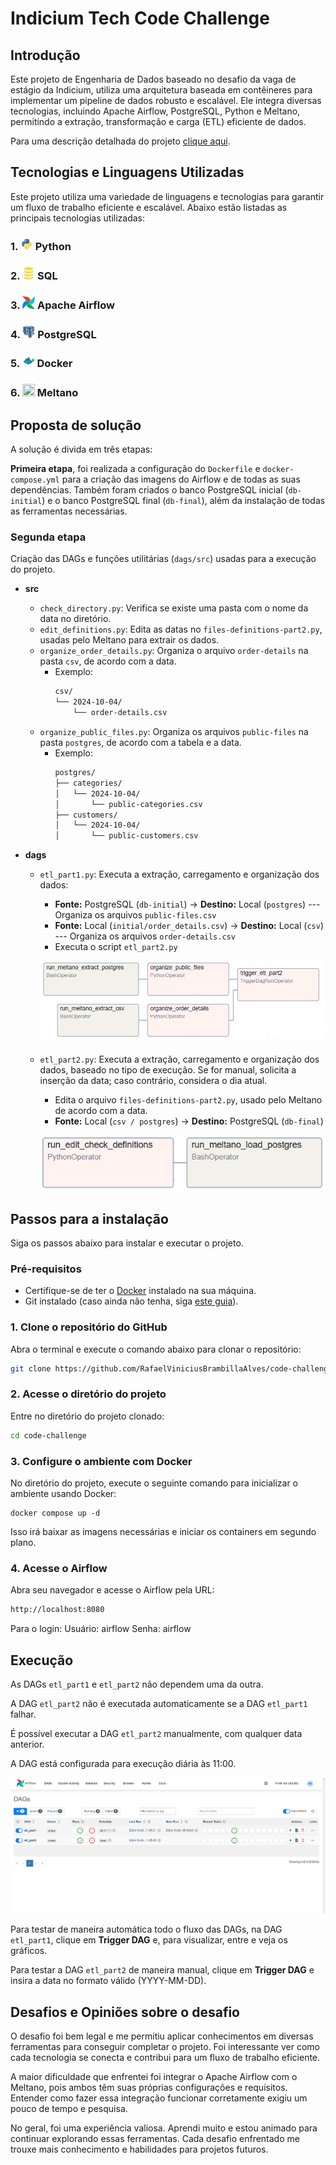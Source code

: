 # Indicium Tech Code Challenge

## Introdução

Este projeto de Engenharia de Dados baseado no desafio da vaga de estágio da Indicium, utiliza uma arquitetura baseada em contêineres para implementar um pipeline de dados robusto e escalável. Ele integra diversas tecnologias, incluindo Apache Airflow, PostgreSQL, Python e Meltano, permitindo a extração, transformação e carga (ETL) eficiente de dados.

Para uma descrição detalhada do projeto [clique aqui](https://github.com/techindicium/code-challenge).

## Tecnologias e Linguagens Utilizadas

Este projeto utiliza uma variedade de linguagens e tecnologias para garantir um fluxo de trabalho eficiente e escalável. Abaixo estão listadas as principais tecnologias utilizadas:

### 1. <img src="https://raw.githubusercontent.com/devicons/devicon/master/icons/python/python-original.svg" width="20" height="20"> **Python**
### 2. <img src="https://raw.githubusercontent.com/devicons/devicon/master/icons/sql/sql-original.svg" width="20" height="20"> **SQL**
### 3. <img src="https://raw.githubusercontent.com/devicons/devicon/master/icons/apacheairflow/apacheairflow-original.svg" width="20" height="20"> **Apache Airflow**
### 4. <img src="https://raw.githubusercontent.com/devicons/devicon/master/icons/postgresql/postgresql-original.svg" width="20" height="20"> **PostgreSQL**
### 5. <img src="https://raw.githubusercontent.com/devicons/devicon/master/icons/docker/docker-original.svg" width="20" height="20"> **Docker**
### 6. <img src="https://raw.githubusercontent.com/meltano/meltano/main/docs/images/logo.png" width="20" height="20"> **Meltano**

## Proposta de solução
A solução é divida em três etapas:

**Primeira etapa**, foi realizada a configuração do `Dockerfile` e `docker-compose.yml` para a criação das imagens do Airflow e de todas as suas dependências. Também foram criados o banco PostgreSQL inicial (`db-initial`) e o banco PostgreSQL final (`db-final`), além da instalação de todas as ferramentas necessárias.

### **Segunda etapa**
Criação das DAGs e funções utilitárias (`dags/src`) usadas para a execução do projeto.

- **src**
  - `check_directory.py`: Verifica se existe uma pasta com o nome da data no diretório.
  - `edit_definitions.py`: Edita as datas no `files-definitions-part2.py`, usadas pelo Meltano para extrair os dados.
  - `organize_order_details.py`: Organiza o arquivo `order-details` na pasta `csv`, de acordo com a data.
    - Exemplo:
      ```bash
      csv/
      └── 2024-10-04/
          └── order-details.csv
      ```
  - `organize_public_files.py`: Organiza os arquivos `public-files` na pasta `postgres`, de acordo com a tabela e a data.
    - Exemplo:
      ```bash
      postgres/
      ├── categories/
      │   └── 2024-10-04/
      │       └── public-categories.csv
      ├── customers/
      │   └── 2024-10-04/
      │       └── public-customers.csv
      ```

- **dags**
  - `etl_part1.py`: Executa a extração, carregamento e organização dos dados:
    - **Fonte:** PostgreSQL (`db-initial`) → **Destino:** Local (`postgres`) --- Organiza os arquivos `public-files.csv`
    - **Fonte:** Local (`initial/order_details.csv`) → **Destino:** Local (`csv`) --- Organiza os arquivos `order-details.csv`
    - Executa o script `etl_part2.py`
  
    ![ETL Part 1](imagens/etl_part1.png)

  - `etl_part2.py`: Executa a extração, carregamento e organização dos dados, baseado no tipo de execução. Se for manual, solicita a inserção da data; caso contrário, considera o dia atual.
    - Edita o arquivo `files-definitions-part2.py`, usado pelo Meltano de acordo com a data.
    - **Fonte:** Local (`csv / postgres`) → **Destino:** PostgreSQL (`db-final`)
  
    ![ETL Part 2](imagens/etl_part2.png)

## Passos para a instalação 

Siga os passos abaixo para instalar e executar o projeto.

### Pré-requisitos

- Certifique-se de ter o [Docker](https://docs.docker.com/get-docker/) instalado na sua máquina.
- Git instalado (caso ainda não tenha, siga [este guia](https://git-scm.com/book/en/v2/Getting-Started-Installing-Git)).

### 1. Clone o repositório do GitHub

Abra o terminal e execute o comando abaixo para clonar o repositório:

```bash
git clone https://github.com/RafaelViniciusBrambillaAlves/code-challenge
```
### 2. Acesse o diretório do projeto

Entre no diretório do projeto clonado:

```bash
cd code-challenge
```
### 3. Configure o ambiente com Docker

No diretório do projeto, execute o seguinte comando para inicializar o ambiente usando Docker:

```
docker compose up -d
```

Isso irá baixar as imagens necessárias e iniciar os containers em segundo plano.

### 4. Acesse o Airflow 

Abra seu navegador e acesse o Airflow pela URL:

```bash
http://localhost:8080
```

Para o login:
Usuário: airflow
Senha: airflow

## Execução 

As DAGs `etl_part1` e `etl_part2` não dependem uma da outra. 

A DAG `etl_part2` não é executada automaticamente se a DAG `etl_part1` falhar. 

É possível executar a DAG `etl_part2` manualmente, com qualquer data anterior. 

A DAG está configurada para execução diária às 11:00.

![Airflow](imagens/airflow.png)

Para testar de maneira automática todo o fluxo das DAGs, na DAG `etl_part1`, clique em **Trigger DAG** e, para visualizar, entre e veja os gráficos. 

Para testar a DAG `etl_part2` de maneira manual, clique em **Trigger DAG** e insira a data no formato válido (YYYY-MM-DD).


## Desafios e Opiniões sobre o desafio

O desafio foi bem legal e me permitiu aplicar conhecimentos em diversas ferramentas para conseguir completar o projeto. Foi interessante ver como cada tecnologia se conecta e contribui para um fluxo de trabalho eficiente.

A maior dificuldade que enfrentei foi integrar o Apache Airflow com o Meltano, pois ambos têm suas próprias configurações e requisitos. Entender como fazer essa integração funcionar corretamente exigiu um pouco de tempo e pesquisa.

No geral, foi uma experiência valiosa. Aprendi muito e estou animado para continuar explorando essas ferramentas. Cada desafio enfrentado me trouxe mais conhecimento e habilidades para projetos futuros.



